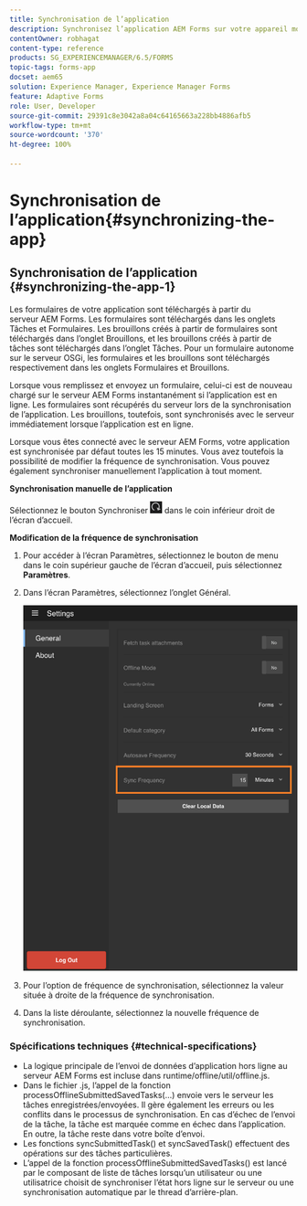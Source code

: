 ```yaml
---
title: Synchronisation de l’application
description: Synchronisez l’application AEM Forms sur votre appareil mobile avec le serveur AEM Forms.
contentOwner: robhagat
content-type: reference
products: SG_EXPERIENCEMANAGER/6.5/FORMS
topic-tags: forms-app
docset: aem65
solution: Experience Manager, Experience Manager Forms
feature: Adaptive Forms
role: User, Developer
source-git-commit: 29391c8e3042a8a04c64165663a228bb4886afb5
workflow-type: tm+mt
source-wordcount: '370'
ht-degree: 100%

---
```


# Synchronisation de l’application{#synchronizing-the-app}

## Synchronisation de l’application {#synchronizing-the-app-1}

Les formulaires de votre application sont téléchargés à partir du serveur AEM Forms. Les formulaires sont téléchargés dans les onglets Tâches et Formulaires. Les brouillons créés à partir de formulaires sont téléchargés dans l’onglet Brouillons, et les brouillons créés à partir de tâches sont téléchargés dans l’onglet Tâches. Pour un formulaire autonome sur le serveur OSGi, les formulaires et les brouillons sont téléchargés respectivement dans les onglets Formulaires et Brouillons.

Lorsque vous remplissez et envoyez un formulaire, celui-ci est de nouveau chargé sur le serveur AEM Forms instantanément si l’application est en ligne. Les formulaires sont récupérés du serveur lors de la synchronisation de l’application. Les brouillons, toutefois, sont synchronisés avec le serveur immédiatement lorsque l’application est en ligne.

Lorsque vous êtes connecté avec le serveur AEM Forms, votre application est synchronisée par défaut toutes les 15 minutes. Vous avez toutefois la possibilité de modifier la fréquence de synchronisation. Vous pouvez également synchroniser manuellement l’application à tout moment.

**Synchronisation manuelle de l’application**

Sélectionnez le bouton Synchroniser ![sync-app](assets/sync-app.png) dans le coin inférieur droit de l’écran d’accueil.

**Modification de la fréquence de synchronisation**

1. Pour accéder à l’écran Paramètres, sélectionnez le bouton de menu dans le coin supérieur gauche de l’écran d’accueil, puis sélectionnez **Paramètres**.
1. Dans l’écran Paramètres, sélectionnez l’onglet Général.

   ![Paramètre de fréquence de synchronisation dans la fenêtre Paramètres généraux](assets/gen-settings-2.png)

1. Pour l’option de fréquence de synchronisation, sélectionnez la valeur située à droite de la fréquence de synchronisation.
1. Dans la liste déroulante, sélectionnez la nouvelle fréquence de synchronisation.

### Spécifications techniques {#technical-specifications}

* La logique principale de l’envoi de données d’application hors ligne au serveur AEM Forms est incluse dans runtime/offline/util/offline.js.
* Dans le fichier .js, l’appel de la fonction processOfflineSubmittedSavedTasks(...) envoie vers le serveur les tâches enregistrées/envoyées. Il gère également les erreurs ou les conflits dans le processus de synchronisation. En cas d’échec de l’envoi de la tâche, la tâche est marquée comme en échec dans l’application. En outre, la tâche reste dans votre boîte d’envoi.
* Les fonctions syncSubmittedTask() et syncSavedTask() effectuent des opérations sur des tâches particulières.
* L’appel de la fonction processOfflineSubmittedSavedTasks() est lancé par le composant de liste de tâches lorsqu’un utilisateur ou une utilisatrice choisit de synchroniser l’état hors ligne sur le serveur ou une synchronisation automatique par le thread d’arrière-plan.

